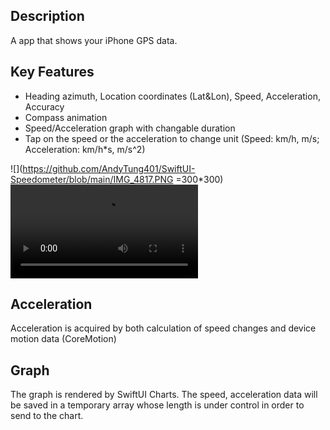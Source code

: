 ## Description
A app that shows your iPhone GPS data.

## Key Features
- Heading azimuth, Location coordinates (Lat&Lon), Speed, Acceleration, Accuracy
- Compass animation
- Speed/Acceleration graph with changable duration
- Tap on the speed or the acceleration to change unit (Speed: km/h, m/s; Acceleration: km/h*s, m/s^2)

![](https://github.com/AndyTung401/SwiftUI-Speedometer/blob/main/IMG_4817.PNG =300*300)
<video src='https://github.com/AndyTung401/SwiftUI-Speedometer/assets/109213867/665f3ead-4168-4b39-a04c-3e6e3f53e799'>

## Acceleration
Acceleration is acquired by both calculation of speed changes and device motion data (CoreMotion)

## Graph
The graph is rendered by SwiftUI Charts. 
The speed, acceleration data will be saved in a temporary array whose length is under control in order to send to the chart.
